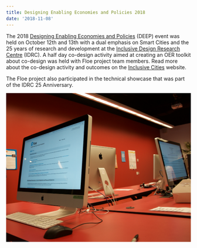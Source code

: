 ```yaml
---
title: Designing Enabling Economies and Policies 2018
date: '2018-11-08'
---
```

The 2018 [Designing Enabling Economies and Policies](https://deep.idrc.ocadu.ca/)
(DEEP) event was held on October 12th and 13th with a dual emphasis on Smart Cities and the 25
years of research and development at the
[Inclusive Design Research Centre](https://idrc.ocadu.ca/)
(IDRC). A half day co-design activity aimed at creating an OER toolkit about co-design was held
with Floe project team members. Read more about the co-design activity and outcomes on the
[Inclusive Cities](https://cities.inclusivedesign.ca/ideas/deep2018-summary-and-results/) website.

The Floe project also participated in the technical showcase that was part of the IDRC 25 Anniversary.

<img src="images/FloeAtDeep.png" alt="Computer showing Floe Project resources"></a>
